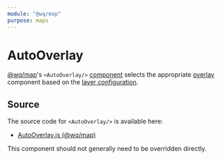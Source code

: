 ```yaml
---
module: "@wq/map"
purpose: maps
---
```


# AutoOverlay

[@wq/map]'s `<AutoOverlay/>` [component][index] selects the appropriate [overlay] component based on the [layer configuration][@wq/map].

## Source

The source code for `<AutoOverlay/>` is available here:

 * [AutoOverlay.js (@wq/map)][map-src]

This component should not generally need to be overridden directly.

[index]: ./index.md
[@wq/map]: ../@wq/map.md
[overlay]: ../overlays/index.md
[map-src]: https://github.com/wq/wq.app/blob/main/packages/map/src/components/AutoOverlay.js
